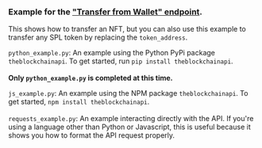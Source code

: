 ### Example for the <a href="https://docs.theblockchainapi.com/#tag/Solana-Wallet/paths/~1solana~1wallet~1transfer/post">"Transfer from Wallet" endpoint</a>.

This shows how to transfer an NFT, but you can also use this example to transfer any SPL token by replacing the `token_address`.

`python_example.py`: An example using the Python PyPi package `theblockchainapi`. To get started, run `pip install theblockchainapi`.<br/><br/>
<b>Only `python_example.py` is completed at this time.</b>

`js_example.py`: An example using the NPM package `theblockchainapi`. To get started, `npm install theblockchainapi`.<br/><br/>
`requests_example.py`: An example interacting directly with the API. If you're using a language other than Python or Javascript, this is useful because it shows you how to format the API request properly.<br/><br/>